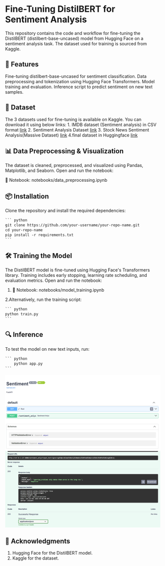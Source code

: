 # Fine-Tuning DistilBERT for Sentiment Analysis

This repository contains the code and workflow for fine-tuning the DistilBERT (distilbert-base-uncased) model from Hugging Face on a sentiment analysis task. The dataset used for training is sourced from Kaggle.

## 🚀 Features
Fine-tuning distilbert-base-uncased for sentiment classification.
Data preprocessing and tokenization using Hugging Face Transformers.
Model training and evaluation.
Inference script to predict sentiment on new text samples.

## 📂 Dataset
The 3 datasets used for fine-tuning is available on Kaggle. You can download it using below links:
    1. IMDB dataset (Sentiment analysis) in CSV format [link](https://www.kaggle.com/datasets/columbine/imdb-dataset-sentiment-analysis-in-csv-format?select=Test.csv)
    2. Sentiment Analysis Dataset [link](https://www.kaggle.com/datasets/abhi8923shriv/sentiment-analysis-dataset?select=train.csv)
    3. Stock News Sentiment Analysis(Massive Dataset) [link](https://www.kaggle.com/datasets/avisheksood/stock-news-sentiment-analysismassive-dataset)
    4.final dataset in Huggingface [link](https://huggingface.co/datasets/KaushiGihan/sentiment_analys_3_combine_ds)


## 📊 Data Preprocessing & Visualization
The dataset is cleaned, preprocessed, and visualized using Pandas, Matplotlib, and Seaborn. Open and run the notebook:
 

📜 Notebook: notebooks/data_preprocessing.ipynb

## 📦 Installation
Clone the repository and install the required dependencies:

    ``` python 
    git clone https://github.com/your-username/your-repo-name.git
    cd your-repo-name
    pip install -r requirements.txt
    ```
## 🛠 Training the Model
The DistilBERT model is fine-tuned using Hugging Face's Transformers library. Training includes early stopping, learning rate scheduling, and evaluation metrics. Open and run the notebook:

1. 📜 Notebook: notebooks/model_training.ipynb

2.Alternatively, run the training script:

    ``` python 
    python train.py
    ```
## 🔍 Inference
To test the model on new text inputs, run:

    ``` python 
        python app.py 
    ```
![image](https://github.com/KaushiML3/Fine-tuning-a-LLM-for-sentiment-analysis/blob/main/img/Screenshot%20(104).png)
![image](https://github.com/KaushiML3/Fine-tuning-a-LLM-for-sentiment-analysis/blob/main/img/Screenshot%20(105).png)

## 📄 Acknowledgments

1. Hugging Face for the DistilBERT model.
2. Kaggle for the dataset.
